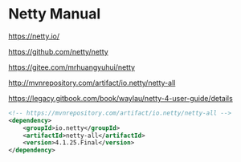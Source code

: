 # Netty Manual

<https://netty.io/>

<https://github.com/netty/netty>

<https://gitee.com/mrhuangyuhui/netty>

<http://mvnrepository.com/artifact/io.netty/netty-all>

<https://legacy.gitbook.com/book/waylau/netty-4-user-guide/details>

```xml
<!-- https://mvnrepository.com/artifact/io.netty/netty-all -->
<dependency>
    <groupId>io.netty</groupId>
    <artifactId>netty-all</artifactId>
    <version>4.1.25.Final</version>
</dependency>
```
